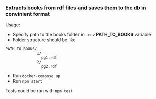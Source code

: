 ### Extracts books from rdf files and saves them to the db in convinient format

Usage:

- Specify path to the books folder in `.env` **PATH_TO_BOOKS** variable
- Folder structure should be like
```
PATH_TO_BOOKS/
              1/
                pg1.rdf
              2/
                pg2.rdf
```

- Run `docker-compose up`
- Run `npm start`

Tests could be run with `npm test`
